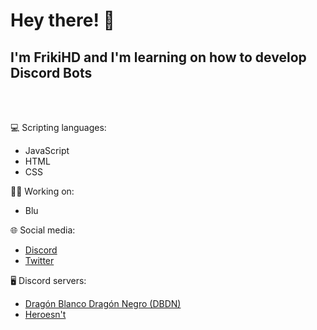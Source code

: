 <h1>Hey there! 👋</h1>
<h2>I'm FrikiHD and I'm learning on how to develop Discord Bots</h2>
<br></br>

💻 Scripting languages:

<ul>
<li>JavaScript</li>
<li>HTML</li>
<li>CSS</li>
</ul>

👷‍♂️ Working on:

<ul>
<li>Blu</li>
</ul>

🌐 Social media:
<ul>
  <li><a href="https://discord.com/users/340203396500029441">Discord</a></li>
  <li><a href="https://twitter.com/FrikiHD1">Twitter</a></li>
</ul>

🖥 Discord servers:
<ul>
  <li><a href="https://discord.com/invite/HxtfVBrEeE">Dragón Blanco Dragón Negro (DBDN)</a></li>
  <li><a href="https://discord.com/invite/mqtkXJ9Xxv">Heroesn't</a></li>
</ul>
